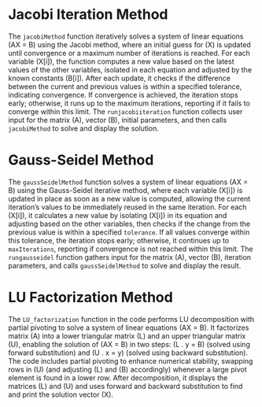 # Jacobi Iteration Method

The `jacobiMethod` function iteratively solves a system of linear equations (AX = B) using the Jacobi method, where an initial guess for (X) is updated until convergence or a maximum number of iterations is reached. For each variable (X[i]), the function computes a new value based on the latest values of the other variables, isolated in each equation and adjusted by the known constants (B[i]). After each update, it checks if the difference between the current and previous values is within a specified tolerance, indicating convergence. If convergence is achieved, the iteration stops early; otherwise, it runs up to the maximum iterations, reporting if it fails to converge within this limit. The `runjacobiiteration` function collects user input for the matrix (A), vector (B), initial parameters, and then calls `jacobiMethod` to solve and display the solution.
# Gauss-Seidel Method

The `gaussSeidelMethod` function solves a system of linear equations (AX = B) using the Gauss-Seidel iterative method, where each variable (X[i]) is updated in place as soon as a new value is computed, allowing the current iteration’s values to be immediately reused in the same iteration. For each (X[i]), it calculates a new value by isolating (X[i]) in its equation and adjusting based on the other variables, then checks if the change from the previous value is within a specified `tolerance`. If all values converge within this tolerance, the iteration stops early; otherwise, it continues up to `maxIterations`, reporting if convergence is not reached within this limit. The `rungausseidel` function gathers input for the matrix (A), vector (B), iteration parameters, and calls `gaussSeidelMethod` to solve and display the result.
# LU Factorization Method

The `LU_factorization` function in the code performs LU decomposition with partial pivoting to solve a system of linear equations (AX = B). It factorizes matrix (A) into a lower triangular matrix (L) and an upper triangular matrix (U), enabling the solution of (AX = B) in two steps: (L . y = B) (solved using forward substitution) and (U . x = y) (solved using backward substitution). The code includes partial pivoting to enhance numerical stability, swapping rows in (U) (and adjusting (L) and (B) accordingly) whenever a large pivot element is found in a lower row. After decomposition, it displays the matrices (L) and (U) and uses forward and backward substitution to find and print the solution vector (X).
